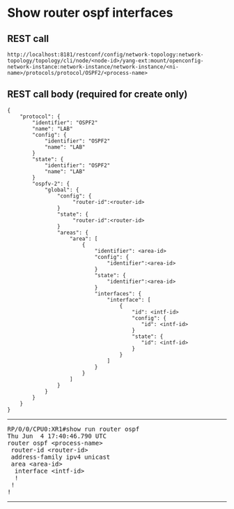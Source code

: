 # Show router ospf interfaces

## REST call

```
http://localhost:8181/restconf/config/network-topology:network-topology/topology/cli/node/<node-id>/yang-ext:mount/openconfig-network-instance:network-instance/network-instance/<ni-name>/protocols/protocol/OSPF2/<process-name>
```

## REST call body (required for create only)

```
{
    "protocol": {
        "identifier": "OSPF2"
    	"name": "LAB"
        "config": {
            "identifier": "OSPF2"
            "name": "LAB"
        }
        "state": {
            "identifier": "OSPF2"
            "name": "LAB"
        }
        "ospfv-2": {
            "global": {
                "config": {
                     "router-id":<router-id>
                }
                "state": {
                     "router-id":<router-id>
                }
                "areas": {
                    "area": [
                        {
                            "identifier": <area-id>
                            "config": {
                                "identifier":<area-id>
                            }
                            "state": {
                                "identifier":<area-id>
                            }
                            "interfaces": {
                                "interface": [
                                    {
                                        "id": <intf-id>
                                        "config": {
                                           "id": <intf-id>
                                        }
                                        "state": {
                                           "id": <intf-id>
                                        }
                                    }
                                ]
                            }
                        }
                    ]
                }
            }
        }
    }
}
```


---

<pre>
RP/0/0/CPU0:XR1#show run router ospf
Thu Jun  4 17:40:46.790 UTC
router ospf &lt;process-name&gt;
 router-id &lt;router-id&gt;
 address-family ipv4 unicast
 area &lt;area-id&gt;
  interface &lt;intf-id&gt;
  !
 !
!
</pre>

---
